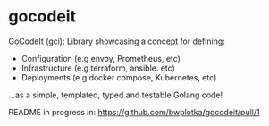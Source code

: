 # gocodeit

GoCodeIt (gci): Library showcasing a concept for defining:

* Configuration (e.g envoy, Prometheus, etc)
* Infrastructure (e.g terraform, ansible. etc)
* Deployments (e.g docker compose, Kubernetes, etc)

...as a simple, templated, typed and testable Golang code!

README in progress in: https://github.com/bwplotka/gocodeit/pull/1